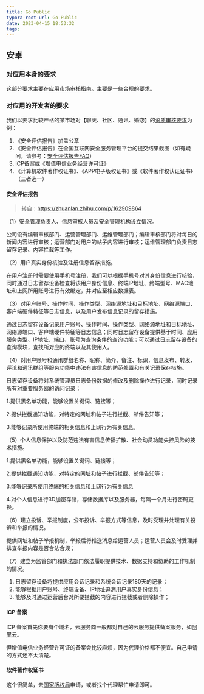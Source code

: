 ```yaml
---
title: Go Public
typora-root-url: Go Public
date: 2023-04-15 18:53:32
tags:
---
```


## 安卓

### 对应用本身的要求

这部分要求主要在[应用市场审核指南](https://developer.huawei.com/consumer/cn/doc/50104)。主要是一些合规的要求。

### 对应用的开发者的要求

我们以要求比较严格的某市场对【聊天、社区、通讯、婚恋】的[资质审核要求](https://developer.huawei.com/consumer/cn/doc/80301)为例：

1. 《安全评估报告》加盖公章
2. 《安全评估报告》在全国互联网安全服务管理平台的提交结果截图（如有疑问，请参考：[安全评估报告FAQ](https://developer.huawei.com/consumer/cn/doc/50108)）
3. ICP备案或《增值电信业务经营许可证》
4. 《计算机软件著作权证书》、《APP电子版权证书》或《软件著作权认证证书》（三者选一）

#### 安全评估报告

> 转自：<https://zhuanlan.zhihu.com/p/162909864>

（1）安全管理负责人、信息审核人员及安全管理机构设立情况。

公司设有编辑审核部门、运营管理部门、运维管理部门；编辑审核部门将对每日的新闻内容进行审核；运营部门对用户的帖子内容进行审核；运维管理部门负责日志留存记录、内容拦截等工作。

（2）用户真实身份核验及注册信息留存措施。

在用户注册时需要使用手机号注册，我们可以根据手机号对其身份信息进行核验，同时通过日志留存设备检查将该用户身份信息、终端IP地址、终端型号、MAC地址和上网所用账号进行有效绑定，并对应至相应数据表。

（3）对用户账号、操作时间、操作类型、网络源地址和目标地址、网络源端口、客户端硬件特征等日志信息，以及用户发布信息记录的留存措施。

通过日志留存设备记录用户账号、操作时间、操作类型、网络源地址和目标地址、网络源端口、客户端硬件特征等日志信息；同时日志留存设备提供基于时间、应用服务类型、IP地址、端口、账号为查询条件的查询功能；可以通过日志留存设备的查询模块，查找所对应的终端以及其使用人。

（4）对用户账号和通讯群组名称、昵称、简介、备注、标识，信息发布、转发、评论和通讯群组等服务功能中违法有害信息的防范处置和有关记录保存措施。

日志留存设备将对系统管理员日志备份数据的修改及删除操作进行记录，同时记录所有对重要服务器的访问记录；

1.提供黑名单功能，能够设置关键词、链接等；

2.提供拦截通知功能，对特定的网址和帖子进行拦截、邮件告知等；

3.能够记录所使用终端的相关信息和上网行为有关信息。

（5）个人信息保护以及防范违法有害信息传播扩散、社会动员功能失控风险的技术措施。

1.提供黑名单功能，能够设置关键词、链接等；

2.提供拦截通知功能，对特定的网址和帖子进行拦截、邮件告知等；

3.能够记录所使用终端的相关信息和上网行为有关信息

4.对个人信息进行3D加密存储，存储数据库以及服务器，每隔一个月进行密码更换。

（6）建立投诉、举报制度，公布投诉、举报方式等信息，及时受理并处理有关投诉和举报的情况。

提供网址和帖子举报机制，举报后将推送消息给运营人员；运营人员会及时受理并排查举报内容是否合法合规；

（7）建立为监管部门和执法部门依法履职提供技术、数据支持和协助的工作机制的情况。

1. 日志留存设备将提供应用会话记录和系统会话记录180天的记录；
2. 能够根据用户账号、终端设备、IP地址追溯用户真实身份信息；
3. 能够及时通过运营后台对所要拦截的内容进行拦截或者删除操作；

#### ICP 备案

ICP 备案首先你要有个域名，云服务商一般都对自己的云服务提供备案服务，如[阿里云](https://help.aliyun.com/document_detail/61819.htm)。

但增值电信业务经营许可证的备案会比较麻烦，因为代理价格都不便宜。自己申请的方式还不太清楚。

#### 软件著作权证书

这个很简单，去[国家版权局](http://www.copyright.com.cn/)申请，或者找个代理帮忙申请即可。
